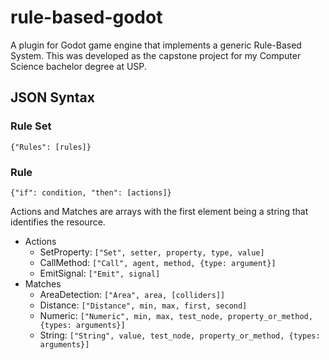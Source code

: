 # rule-based-godot
A plugin for Godot game engine that  implements a generic Rule-Based System. This was developed as the capstone project for my Computer Science bachelor degree at USP.

## JSON Syntax
### Rule Set
```
{"Rules": [rules]}
```
### Rule
```
{"if": condition, "then": [actions]}
```
Actions and Matches are arrays with the first element being a string that identifies the resource.
- Actions
   - SetProperty: `["Set", setter, property, type, value]`
   - CallMethod: `["Call", agent, method, {type: argument}]`
   - EmitSignal: `["Emit", signal]`
- Matches
   - AreaDetection: `["Area", area, [colliders]]`
   - Distance: `["Distance", min, max, first, second]`
   - Numeric: `["Numeric", min, max, test_node, property_or_method, {types: arguments}]`
   - String: `["String", value, test_node, property_or_method, {types: arguments}]`
